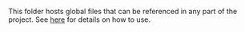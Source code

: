 This folder hosts global files that can be referenced in any part of the project. See [here](https://vuepress.github.io/guide/assets.html#public-files) for details on how to use.